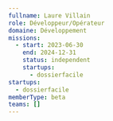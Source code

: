 ```yaml
---
fullname: Laure Villain
role: Développeur/Opérateur
domaine: Développement
missions:
  - start: 2023-06-30
    end: 2024-12-31
    status: independent
    startups:
      - dossierfacile
startups:
  - dossierfacile
memberType: beta
teams: []
---
```

